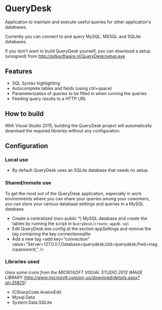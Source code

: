 # QueryDesk

Application to maintain and execute useful queries for other application's databases.

Currently you can connect to and query MySQL, MSSQL and SQLite databases.

If you don't want to build QueryDesk yourself, you can download a setup (unsigned) from http://gdksoftware.nl/QueryDesk/setup.exe

## Features
* SQL Syntax highlighting
* Autocomplete tables and fields (using ctrl+space)
* Parameterization of queries to be filled in when running the queries
* Feeding query results to a HTTP URL

## How to build

With Visual Studio 2015, building the QueryDesk project will automatically download the required libraries without any configuration.

## Configuration

### Local use

* By default QueryDesk uses an SQLite database that needs no setup.

### Shared/remote use

To get the most out of the QueryDesk application, especially in work environments where you can share your queries among your coworkers, you can store your various database settings and queries in a MySQL database.

* Create a centralized (non-public *) MySQL database and create the tables by running the script in `QueryDesk/create_appdb.sql`
* Edit QueryDesk.exe.config at the section appSettings and remove the tag containing the key connectionsqlite
* Add a new tag \<add key="connection" value="Server=127.0.0.1;Database=querydesk;Uid=querydesk;Pwd=magicpassword;" /\>

### Libraries used

_Uses some icons from the MICROSOFT VISUAL STUDIO 2012 IMAGE LIBRARY (http://www.microsoft.com/en-us/download/details.aspx?id=35825)_

* ICSharpCode.AvalonEdit
* Mysql.Data
* System.Data.SQLite
